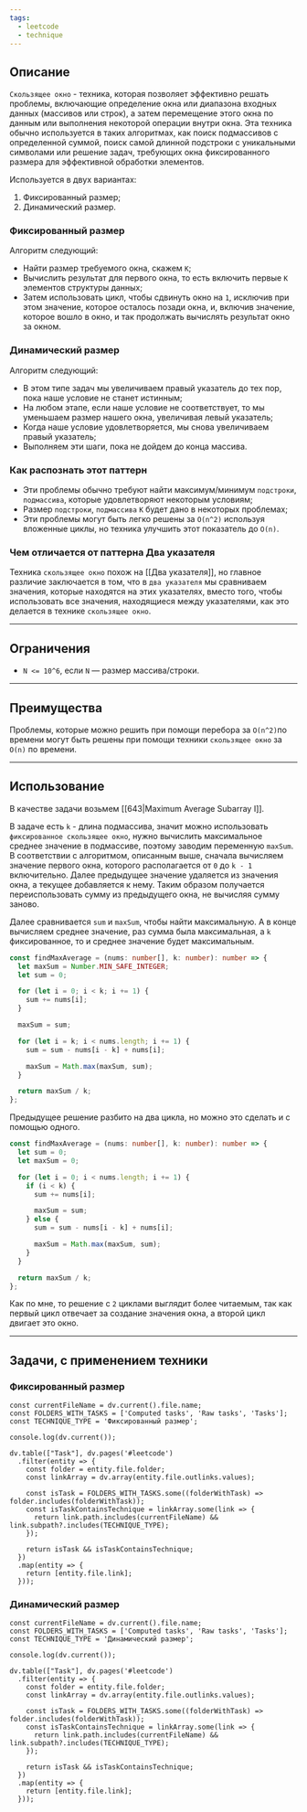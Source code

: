 ```yaml
---
tags:
  - leetcode
  - technique
---
```

## Описание

`Скользящее окно` - техника, которая позволяет эффективно решать проблемы, включающие определение окна или диапазона входных данных (массивов или строк), а затем перемещение этого окна по данным или выполнения некоторой операции внутри окна. Эта техника обычно используется в таких алгоритмах, как поиск подмассивов с определенной суммой, поиск самой длинной подстроки с уникальными символами или решение задач, требующих окна фиксированного размера для эффективной обработки элементов.

Используется в двух вариантах:
1. Фиксированный размер;
2. Динамический размер.
### Фиксированный размер

Алгоритм следующий:

- Найти размер требуемого окна, скажем `K`;
- Вычислить результат для первого окна, то есть включить первые `K` элементов структуры данных;
- Затем использовать цикл, чтобы сдвинуть окно на `1`, исключив при этом значение, которое осталось позади окна, и, включив значение, которое вошло в окно, и так продолжать вычислять результат окно за окном.

### Динамический размер

Алгоритм следующий:

- В этом типе задач мы увеличиваем правый указатель до тех пор, пока наше условие не станет истинным;
- На любом этапе, если наше условие не соответствует, то мы уменьшаем размер нашего окна, увеличивая левый указатель;
- Когда наше условие удовлетворяется, мы снова увеличиваем правый указатель;
- Выполняем эти шаги, пока не дойдем до конца массива.

### Как распознать этот паттерн

- Эти проблемы обычно требуют найти максимум/минимум `подстроки`, `подмассива`, которые удовлетворяют некоторым условиям;
- Размер `подстроки`, `подмассива` `K` будет дано в некоторых проблемах;
- Эти проблемы могут быть легко решены за `O(n^2)` используя вложенные циклы, но техника улучшить этот показатель до `O(n)`.

### Чем отличается от паттерна Два указателя

Техника `скользящее окно` похож на [[Два указателя]], но главное различие заключается в том, что в `два указателя` мы сравниваем значения, которые находятся на этих указателях, вместо того, чтобы использовать все значения, находящиеся между указателями, как это делается в технике `скользящее окно`.

---
## Ограничения 

- `N <= 10^6`, если `N` — размер массива/строки.

---
## Преимущества

Проблемы, которые можно решить при помощи перебора за `O(n^2)`по времени могут быть решены при помощи техники `скользящее окно` за `O(n)` по времени.

---
## Использование

В качестве задачи возьмем [[643|Maximum Average Subarray I]].

В задаче есть `k` - длина подмассива, значит можно использовать `фиксированное скользящее окно`, нужно вычислить максимальное среднее значение в подмассиве, поэтому заводим переменную `maxSum`. В соответствии с алгоритмом, описанным выше, сначала вычисляем значение первого окна, которого располагается от `0` до `k - 1` включительно. Далее предыдущее значение удаляется из значения окна, а текущее добавляется к нему. Таким образом получается переиспользовать сумму из предыдущего окна, не вычисляя сумму заново. 

Далее сравнивается `sum` и `maxSum`, чтобы найти максимальную. А в конце вычисляем среднее значение, раз сумма была максимальная, а `k` фиксированное, то и среднее значение будет максимальным.

```typescript
const findMaxAverage = (nums: number[], k: number): number => {
  let maxSum = Number.MIN_SAFE_INTEGER;
  let sum = 0;

  for (let i = 0; i < k; i += 1) {
    sum += nums[i];
  }

  maxSum = sum;

  for (let i = k; i < nums.length; i += 1) {
    sum = sum - nums[i - k] + nums[i];

    maxSum = Math.max(maxSum, sum);
  }

  return maxSum / k;
};
```

Предыдущее решение разбито на два цикла, но можно это сделать и с помощью одного.

```typescript
const findMaxAverage = (nums: number[], k: number): number => {
  let sum = 0;
  let maxSum = 0;

  for (let i = 0; i < nums.length; i += 1) {
    if (i < k) {
      sum += nums[i];

      maxSum = sum;
    } else {
      sum = sum - nums[i - k] + nums[i];

      maxSum = Math.max(maxSum, sum);
    }
  }

  return maxSum / k;
};
```

Как по мне, то решение с `2` циклами выглядит более читаемым, так как первый цикл отвечает за создание значения окна, а второй цикл двигает это окно.

---
## Задачи, с применением техники

### Фиксированный размер

```dataviewjs
const currentFileName = dv.current().file.name;
const FOLDERS_WITH_TASKS = ['Computed tasks', 'Raw tasks', 'Tasks'];
const TECHNIQUE_TYPE = 'Фиксированный размер';

console.log(dv.current());

dv.table(["Task"], dv.pages('#leetcode')
  .filter(entity => {
    const folder = entity.file.folder;
    const linkArray = dv.array(entity.file.outlinks.values);

    const isTask = FOLDERS_WITH_TASKS.some((folderWithTask) => folder.includes(folderWithTask));
    const isTaskContainsTechnique = linkArray.some(link => {
      return link.path.includes(currentFileName) && link.subpath?.includes(TECHNIQUE_TYPE);
    });
        
    return isTask && isTaskContainsTechnique;
  })
  .map(entity => {
    return [entity.file.link];
  }));
```

### Динамический размер

```dataviewjs
const currentFileName = dv.current().file.name;
const FOLDERS_WITH_TASKS = ['Computed tasks', 'Raw tasks', 'Tasks'];
const TECHNIQUE_TYPE = 'Динамический размер';

console.log(dv.current());

dv.table(["Task"], dv.pages('#leetcode')
  .filter(entity => {
    const folder = entity.file.folder;
    const linkArray = dv.array(entity.file.outlinks.values);

    const isTask = FOLDERS_WITH_TASKS.some((folderWithTask) => folder.includes(folderWithTask));
    const isTaskContainsTechnique = linkArray.some(link => {
      return link.path.includes(currentFileName) && link.subpath?.includes(TECHNIQUE_TYPE);
    });
        
    return isTask && isTaskContainsTechnique;
  })
  .map(entity => {
    return [entity.file.link];
  }));
```